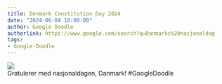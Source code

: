 ```yaml
---
title: Denmark Constitution Day 2024
date: "2024-06-04 16:00:00"
author: Google Doodle
authorlink: https://www.google.com/search?q=Danmarks%20nasjonaldag
tags:
- Google-Doodle
---
```

<img src="https://www.google.com/logos/doodles/2024/denmark-constitution-day-2024-6753651837110233-law.gif" referrerpolicy="no-referrer"><br>Gratulerer med nasjonaldagen, Danmark! #GoogleDoodle
